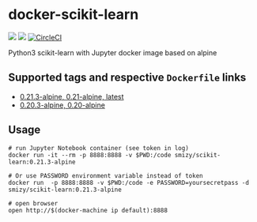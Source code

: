 # docker-scikit-learn
[![](https://images.microbadger.com/badges/image/smizy/scikit-learn:0.21.3-alpine.svg)](https://microbadger.com/images/smizy/scikit-learn:0.21.3-alpine "Get your own image badge on microbadger.com") 
[![](https://images.microbadger.com/badges/version/smizy/scikit-learn:0.21.3-alpine.svg)](https://microbadger.com/images/smizy/scikit-learn:0.21.3-alpine "Get your own version badge on microbadger.com")
[![CircleCI](https://circleci.com/gh/smizy/docker-scikit-learn/tree/0.21.svg?style=svg&circle-token=0142f1f1188bf3bd4407cd860c1e8280f7315f60)](https://circleci.com/gh/smizy/docker-scikit-learn/tree/0.21)

Python3 scikit-learn with Jupyter docker image based on alpine 

## Supported tags and respective `Dockerfile` links

* [0.21.3-alpine, 0.21-alpine, latest](https://github.com/smizy/docker-scikit-learn/blob/74246cd3645e8c782d1fdf8ea164edd2addfaa04/Dockerfile)
* [0.20.3-alpine, 0.20-alpine](https://github.com/smizy/docker-scikit-learn/blob/493de94a473993eb7346912c44e305a47a97f7f1/Dockerfile)

## Usage

```
# run Jupyter Notebook container (see token in log)
docker run -it --rm -p 8888:8888 -v $PWD:/code smizy/scikit-learn:0.21.3-alpine

# Or use PASSWORD environment variable instead of token
docker run  -p 8888:8888 -v $PWD:/code -e PASSWORD=yoursecretpass -d smizy/scikit-learn:0.21.3-alpine

# open browser
open http://$(docker-machine ip default):8888
```
